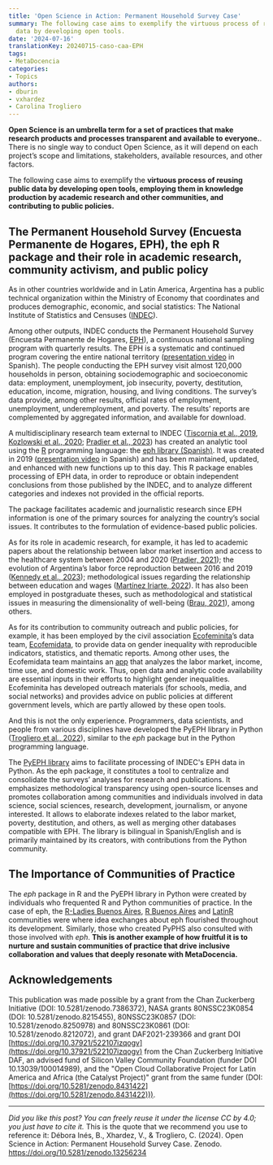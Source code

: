 ```yaml
---
title: 'Open Science in Action: Permanent Household Survey Case'
summary: The following case aims to exemplify the virtuous process of reusing public
  data by developing open tools.
date: '2024-07-16'
translationKey: 20240715-caso-caa-EPH
tags:
- MetaDocencia
categories:
- Topics
authors:
- dburin
- vxhardez
- Carolina Trogliero
---
```


**Open Science is an umbrella term for a set of practices that make research products and processes transparent and available to everyone.**. There is no single way to conduct Open Science, as it will depend on each project’s scope and limitations, stakeholders, available resources, and other factors.

The following case aims to exemplify the **virtuous process of reusing public data by developing open tools, employing them in knowledge production by academic research and other communities, and contributing to public policies.**

## The Permanent Household Survey (Encuesta Permanente de Hogares, EPH), the eph R package and their role in academic research, community activism, and public policy

As in other countries worldwide and in Latin America, Argentina has a public technical organization within the Ministry of Economy that coordinates and produces demographic, economic, and social statistics: The National Institute of Statistics and Censuses ([INDEC](https://www.indec.gob.ar/indec/web/Institucional-Indec-QuienesSomosEng)).

Among other outputs, INDEC conducts the Permanent Household Survey (Encuesta Permanente de Hogares, [EPH](https://www.indec.gob.ar/indec/web/Institucional-Indec-QuienesSomosEng)), a continuous national sampling  program with quarterly results. The EPH is a systematic and continued program covering the entire national territory ([presentation video](https://www.youtube.com/watch?v=FpLA775mlxw) in Spanish). The people conducting the EPH survey visit almost 120,000 households in person, obtaining sociodemographic and socioeconomic data: employment, unemployment, job insecurity, poverty, destitution, education, income, migration, housing, and living conditions. The survey’s data provide, among other results, official rates of employment, unemployment, underemployment, and poverty. The results’ reports are complemented by aggregated information, and available for download.

A multidisciplinary research team external to INDEC ([Tiscornia et al., 2019](https://zenodo.org/records/3462678), [Kozlowski et al., 2020](https://zenodo.org/records/3720104); [Pradier et al., 2023](https://zenodo.org/records/8352221)) has created an analytic tool using the [R](https://cran.r-project.org/web/packages/eph/eph.pdf) programming language: the [eph library (Spanish)](https://ropensci.github.io/eph/index.html). It was created in 2019 ([presentation video](https://www.youtube.com/watch?v=WxtiAOeGBi8) in Spanish) and has been maintained, updated, and enhanced with new functions up to this day. This R package enables processing of EPH data, in order to reproduce  or obtain independent conclusions from those published by the INDEC, and to analyze different categories and indexes not provided in the official reports.

The package facilitates academic and journalistic research since EPH information is one of the primary sources for analyzing the country’s social issues. It contributes to the formulation of evidence-based public policies.

As for its role in academic research, for example, it has led to academic papers about the relationship between labor market insertion and access to the healthcare system between 2004 and 2020 ([Pradier, 2021](http://www.scielo.org.ar/scielo.php?pid=S2545-77562021000100090&script=sci_abstract&tlng=en)); the evolution of Argentina’s labor force reproduction between 2016 and 2019 ([Kennedy et al., 2023](http://www.scielo.org.ar/scielo.php?pid=S1852-16062023000200208&script=sci_abstract&tlng=en)); methodological issues regarding the relationship between education and wages ([Martínez Iriarte, 2022](http://www.scielo.org.ar/scielo.php?script=sci_abstract&pid=S2525-12952022000100005&lng=es&nrm=iso&tlng=en)). It has also been employed in postgraduate theses, such as methodological and statistical issues in measuring the dimensionality of well-being ([Brau, 2021](http://hdl.handle.net/10908/22978)), among others.

As for its contribution to community outreach and public policies, for example, it has been employed by the civil association [Ecofeminita](https://ecofeminita.com/?v=5b61a1b298a0)’s data team, [Ecofemidata](https://ecofeminita.com/ecofemidata/?v=5b61a1b298a0), to provide data on gender inequality with reproducible indicators, statistics, and thematic reports. Among other uses, the Ecofemidata team maintains an [app](https://ecofeminita.com/app-ecofemidata/?v=5b61a1b298a0) that analyzes the labor market, income, time use, and domestic work. Thus, open data and analytic code availability are essential inputs in their efforts to highlight gender inequalities. Ecofeminita has developed outreach materials (for schools, media, and social networks) and provides advice on public policies at different government levels, which are partly allowed by these open tools.

And this is not the only experience. Programmers, data scientists, and people from various disciplines have developed the PyEPH library in Python ([Trogliero et al., 2022](https://zenodo.org/records/6727908)), similar to the *eph* package but in the Python programming language. 

The [PyEPH library](https://pyeph.readthedocs.io/es/latest/) aims to facilitate processing of INDEC's EPH data in Python. As the eph package, it constitutes a tool to centralize and consolidate the surveys’ analyses for research and publications. It emphasizes methodological transparency using open-source licenses and promotes collaboration among communities and individuals involved in data science, social sciences, research, development, journalism, or anyone interested. It allows to elaborate indexes related to the labor market, poverty, destitution, and others, as well as merging other databases compatible with EPH. The library is bilingual in Spanish/English and is primarily maintained by its creators, with contributions from the Python community.

## The Importance of Communities of Practice
The *eph* package in R and the PyEPH library in Python were created by individuals who frequented R and Python communities of practice. In the case of eph, the [R-Ladies Buenos Aires](https://rladiesba.netlify.app/), [R Buenos Aires](https://renbaires.github.io/) and [LatinR](https://latin-r.com/) communities were where idea exchanges about eph flourished throughout its development. Similarly, those who created PyPHS also consulted with those involved with *eph*. **This is another example of how fruitful it is to nurture and sustain communities of practice that drive inclusive collaboration and values that deeply resonate with MetaDocencia.**

## Acknowledgements
This publication was made possible by a grant from the Chan Zuckerberg Initiative (DOI: 10.5281/zenodo.7386372), NASA grants 80NSSC23K0854 (DOI: 10.5281/zenodo.8215455), 80NSSC23K0857 (DOI: 10.5281/zenodo.8250978) and 80NSSC23K0861 (DOI: 10.5281/zenodo.8212072), and grant DAF2021-239366 and grant DOI [https://doi.org/10.37921/522107izqogv](https://doi.org/10.37921/522107izqogv) from the Chan Zuckerberg Initiative DAF, an advised fund of Silicon Valley Community Foundation (funder DOI 10.13039/100014989), and the "Open Cloud Collaborative Project for Latin America and Africa (the Catalyst Project)" grant from the same funder (DOI: [https://doi.org/10.5281/zenodo.8431422](https://doi.org/10.5281/zenodo.8431422))).

---

*Did you like this post? You can freely reuse it under the license CC by 4.0; you just have to cite it.* 
This is the quote that we recommend you use to reference it:
Débora Inés, B., Xhardez, V., & Trogliero, C. (2024). Open Science in Action: Permanent Household Survey Case. Zenodo. https://doi.org/10.5281/zenodo.13256234

